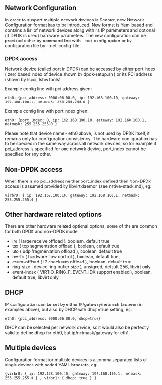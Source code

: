 Network Configuration
---------------------

In order to support multiple network devices in Seastar, new Network Configuration format has to be introduced.
New format is Yaml based and contains a list of network devices along with its IP parameters and optional (if DPDK is used) hardware parameters.
The new configuration can be provided either by command line with --net-config option or by configuration file by --net-config-file.

### DPDK access
Network device (called port in DPDK) can be accessed by either port index ( zero based index of device shown by dpdk-setup.sh ) or its PCI address (shown by lspci, lshw tools)

Example config line with pci address given: 

```
eth0: {pci_address: 0000:06:00.0, ip: 192.168.100.10, gateway: 192.168.100.1, netmask: 255.255.255.0 }
``` 

Example config line with port index given: 

```
eth0: {port_index: 0, ip: 192.168.100.10, gateway: 192.168.100.1, netmask: 255.255.255.0 }
```

Please note that device name - eth0 above, is not used by DPDK itself, it remains only for configuration consistency. 
The hardware configuration has to be specied in the same way across all network devices, so for example if pci_address is specified for one network device, port_index cannot be specified for any other.


## Non-DPDK access
When there is no pci_address neither port_index defined then Non-DPDK access is assumed provided by libvirt daemon (see native-stack.md), eg:

```
virbr0: { ip: 192.168.100.10, gateway: 192.168.100.1, netmask: 255.255.255.0 }
```

## Other hardware related options

There are other hardware related optional options, some of the are common for both DPDK and non-DPDK mode
- lro ( large receive offload ), boolean, default true
- tso ( tcp segmentation offload ), boolean, default true
- ufo ( udp fragmentation offload ), boolean, default true
- hw-fc ( hardware flow control ), boolean, default true,
- csum-offload ( IP checksum offload ), boolean, default true
- ring-size ( device ring buffer size ), unsigned, default 256, libvirt only
- event-index ( VIRTIO_RING_F_EVENT_IDX	support enabled ), boolean, default true, libvirt only


## DHCP

IP configuration can be set by either IP/gateway/netmask (as seen in examples above), but also by DHCP with dhcp=true setting, eg:

```
eth0: {pci_address: 0000:06:00.0, dhcp=true}
```

DHCP can be selected per network device, so it would also be perfectly valid to define dhcp for eth0, but ip/netmask/gateway for eth1.


## Multiple devices
Configuration format for multiple devices is a comma separated lists of single devices with added YAML brackets, eg:

```
{virbr0: { ip: 192.168.100.10, gateway: 192.168.100.1, netmask: 255.255.255.0 } , virbr1: { dhcp: true } }
```



